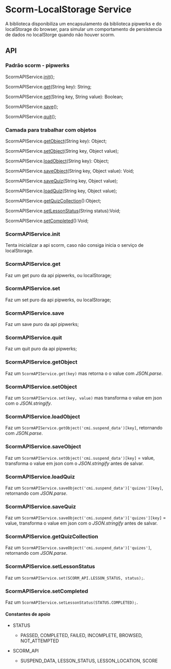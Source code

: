 # Scorm-LocalStorage Service

A biblioteca disponibiliza um encapsulamento da biblioteca pipwerks e do localStorage do browser,
para simular um comportamento de persistencia de dados no localStorge quando não houver scorm.

## API

### Padrão scorm - pipwerks

ScormAPIService.[init](#scormapiserviceinit)();

ScormAPIService.[get](#scormapiserviceget)(String key): String;

ScormAPIService.[set](#scormapiserviceset)(String key, String value): Boolean;

ScormAPIService.[save](#scormapiservicesave)();

ScormAPIService.[quit](#scormapiservicequit)();

### Camada para trabalhar com objetos

ScormAPIService.[getObject](#scormapiservicegetObject)(String key): Object;

ScormAPIService.[setObject](#scormapiservicesetObject)(String key, Object value);

ScormAPIService.[loadObject](#scormapiserviceloadObject)(String key): Object;

ScormAPIService.[saveObject](#scormapiservicesaveObject)(String key, Object value): Void;

ScormAPIService.[saveQuiz](#scormapiservicesaveQuiz)(String key, Object value);

ScormAPIService.[loadQuiz](#scormapiserviceloadQuiz)(String key, Object value);

ScormAPIService.[getQuizCollection](#scormapiservicegetQuizCollection)():Object;

ScormAPIService.[setLessonStatus](#scormapiservicesetCompleted)(String status):Void;

ScormAPIService.[setCompleted](#scormapiservicesetCompleted)():Void;

### ScormAPIService.init

Tenta inicializar a api scorm, caso não consiga inicia o serviço de localStorage.

### ScormAPIService.get

Faz um get puro da api pipwerks, ou localStorage;

### ScormAPIService.set

Faz um set puro da api pipwerks, ou localStorage;

### ScormAPIService.save

Faz um save puro da api pipwerks;

### ScormAPIService.quit

Faz um quit puro da api pipwerks;

### ScormAPIService.getObject

Faz um `ScormAPIService.get(key)` mas retorna o o value com *JSON.parse*.

### ScormAPIService.setObject

Faz um `ScormAPIService.set(key, value)` mas transforma o value em json com o *JSON.stringify*.

### ScormAPIService.loadObject

Faz um `ScormAPIService.getObject('cmi.suspend_data')[key]`, retornando com *JSON.parse*.

### ScormAPIService.saveObject

Faz um `ScormAPIService.setObject('cmi.suspend_data')[key]` = value, transforma o value em json com o *JSON.stringify* antes de salvar.

### ScormAPIService.loadQuiz

Faz um `ScormAPIService.saveObject('cmi.suspend_data')['quizes'][key]`, retornando com *JSON.parse*.

### ScormAPIService.saveQuiz

Faz um `ScormAPIService.saveObject('cmi.suspend_data')['quizes'][key]` = value, transforma o value em json com o *JSON.stringify* antes de salvar.

### ScormAPIService.getQuizCollection

Faz um `ScormAPIService.saveObject('cmi.suspend_data')['quizes']`, retornando com *JSON.parse*.

### ScormAPIService.setLessonStatus

Faz um `ScormAPIService.set(SCORM_API.LESSON_STATUS, status);`.

### ScormAPIService.setCompleted

Faz um `ScormAPIService.setLessonStatus(STATUS.COMPLETED);`.

#### Constantes de apoio

- STATUS

  - PASSED, COMPLETED, FAILED, INCOMPLETE, BROWSED, NOT_ATTEMPTED

- SCORM_API

  - SUSPEND_DATA, LESSON_STATUS, LESSON_LOCATION, SCORE
